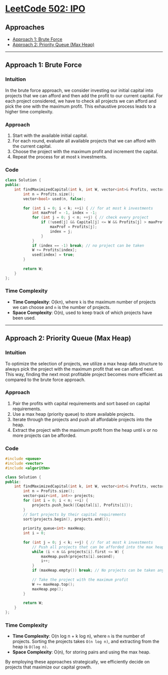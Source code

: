 # [LeetCode 502: IPO](https://leetcode.com/problems/ipo/)

## Approaches
- [Approach 1: Brute Force](#approach-1-brute-force)
- [Approach 2: Priority Queue (Max Heap)](#approach-2-priority-queue-max-heap)

---

## Approach 1: Brute Force

### Intuition
In the brute force approach, we consider investing our initial capital into projects that we can afford and then add the profit to our current capital. For each project considered, we have to check all projects we can afford and pick the one with the maximum profit. This exhaustive process leads to a higher time complexity.

### Approach
1. Start with the available initial capital.
2. For each round, evaluate all available projects that we can afford with the current capital.
3. Choose the project with the maximum profit and increment the capital.
4. Repeat the process for at most `k` investments.

### Code
```cpp
class Solution {
public:
    int findMaximizedCapital(int k, int W, vector<int>& Profits, vector<int>& Capital) {
        int n = Profits.size();
        vector<bool> used(n, false);
        
        for (int i = 0; i < k; ++i) { // for at most k investments
            int maxProf = -1, index = -1;
            for (int j = 0; j < n; ++j) { // check every project
                if (!used[j] && Capital[j] <= W && Profits[j] > maxProf) {
                    maxProf = Profits[j];
                    index = j;
                }
            }
            if (index == -1) break; // no project can be taken
            W += Profits[index];
            used[index] = true;
        }
        
        return W;
    }
};
```

### Time Complexity
- **Time Complexity**: O(kn), where `k` is the maximum number of projects we can choose and `n` is the number of projects.
- **Space Complexity**: O(n), used to keep track of which projects have been used.

---

## Approach 2: Priority Queue (Max Heap)

### Intuition
To optimize the selection of projects, we utilize a max heap data structure to always pick the project with the maximum profit that we can afford next. This way, finding the next most profitable project becomes more efficient as compared to the brute force approach.

### Approach
1. Pair the profits with capital requirements and sort based on capital requirements.
2. Use a max heap (priority queue) to store available projects.
3. Iterate through the projects and push all affordable projects into the heap.
4. Extract the project with the maximum profit from the heap until `k` or no more projects can be afforded.

### Code
```cpp
#include <queue>
#include <vector>
#include <algorithm>

class Solution {
public:
    int findMaximizedCapital(int k, int W, vector<int>& Profits, vector<int>& Capital) {
        int n = Profits.size();
        vector<pair<int, int>> projects;
        for (int i = 0; i < n; ++i) {
            projects.push_back({Capital[i], Profits[i]});
        }
        // Sort projects by their capital requirements
        sort(projects.begin(), projects.end());
        
        priority_queue<int> maxHeap;
        int i = 0;
        
        for (int j = 0; j < k; ++j) { // for at most k investments
            // Push all projects that can be afforded into the max heap
            while (i < n && projects[i].first <= W) {
                maxHeap.push(projects[i].second);
                i++;
            }
            if (maxHeap.empty()) break; // No projects can be taken anymore
            
            // Take the project with the maximum profit
            W += maxHeap.top();
            maxHeap.pop();
        }
        
        return W;
    }
};
```

### Time Complexity
- **Time Complexity**: O(n log n + k log n), where `n` is the number of projects. Sorting the projects takes `O(n log n)`, and extracting from the heap is `O(log n)`.
- **Space Complexity**: O(n), for storing pairs and using the max heap.

By employing these approaches strategically, we efficiently decide on projects that maximize our capital growth.

